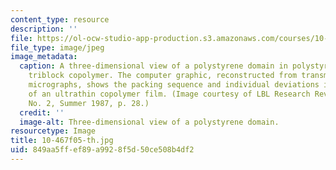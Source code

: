 ```yaml
---
content_type: resource
description: ''
file: https://ol-ocw-studio-app-production.s3.amazonaws.com/courses/10-467-polymer-science-laboratory-fall-2005/849aa5ffef89a9928f5d50ce508b4df2_10-467f05-th.jpg
file_type: image/jpeg
image_metadata:
  caption: A three-dimensional view of a polystyrene domain in polystyrene/polybutadiene
    triblock copolymer. The computer graphic, reconstructed from transmission electron
    micrographs, shows the packing sequence and individual deviations in the microstructure
    of an ultrathin copolymer film. (Image courtesy of LBL Research Review, Vol. 12,
    No. 2, Summer 1987, p. 28.)
  credit: ''
  image-alt: Three-dimensional view of a polystyrene domain.
resourcetype: Image
title: 10-467f05-th.jpg
uid: 849aa5ff-ef89-a992-8f5d-50ce508b4df2
---
```

